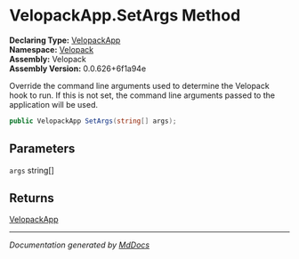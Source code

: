 ﻿<!--  
  <auto-generated>   
    The contents of this file were generated by a tool.  
    Changes to this file may be list if the file is regenerated  
  </auto-generated>   
-->

# VelopackApp.SetArgs Method

**Declaring Type:** [VelopackApp](../index.md)  
**Namespace:** [Velopack](../../index.md)  
**Assembly:** Velopack  
**Assembly Version:** 0.0.626+6f1a94e

Override the command line arguments used to determine the Velopack hook to run. If this is not set, the command line arguments passed to the application will be used.

```csharp
public VelopackApp SetArgs(string[] args);
```

## Parameters

`args`  string\[\]

## Returns

[VelopackApp](../index.md)

___

*Documentation generated by [MdDocs](https://github.com/ap0llo/mddocs)*

